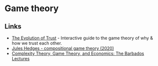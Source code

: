 # Game theory

## Links

* [The Evolution of Trust](https://ncase.me/trust/) - Interactive guide to the game theory of why & how we trust each other.
* [Jules Hedges - compositional game theory \(2020\)](https://www.youtube.com/watch?v=5Qny8YmLUzk)
* [Complexity Theory, Game Theory, and Economics: The Barbados Lectures](https://www.nowpublishers.com/article/Details/TCS-085)

